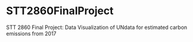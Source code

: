# STT2860FinalProject
STT 2860 Final Project: Data Visualization of UNdata for estimated carbon emissions from 2017
